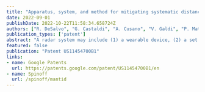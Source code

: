```yaml
---
title: "Apparatus, system, and method for mitigating systematic distance errors in radar-based triangulation calculations"
date: 2022-09-01
publishDate: 2022-10-22T11:58:34.658724Z
authors: ["R. DeSalvo", "G. Castaldi", "A. Cusano", "V. Galdi", "P. Mattera", "R. Parente", "F. Daneshgaran", "J. M. Tien", "D. J. G. Krogstad", "O. M. I. Perez"]
publication_types: ['patent']
abstract: "A radar system may include (1) a wearable device, (2) a set of radar devices secured to the wearable device, wherein the set of radar devices (A) transmit radar signals to at least one transponder and (B) receive the radar signals, (3) an error-mitigation device secured to the wearable device, wherein the error-mitigation device provides data for mitigating position errors in triangulation calculations involving the radar signals, and (4) at least one processing device communicatively coupled to the set of radar devices and the error-mitigation device, wherein the processing device (A) calculates, based at least in part on roundtrip flight times of the radar signals and the data, distances between the set of radar devices and the transponder and (B) triangulates, based at least in part on the distances, a three-dimensional location of the transponder relative to the wearable device. Various other apparatuses, systems, and methods are also disclosed."
featured: false
publication: "Patent US11454700B1"
links:
- name: Google Patents
  url: https://patents.google.com/patent/US11454700B1/en
- name: Spinoff
  url: /spinoff/mantid
---
```

